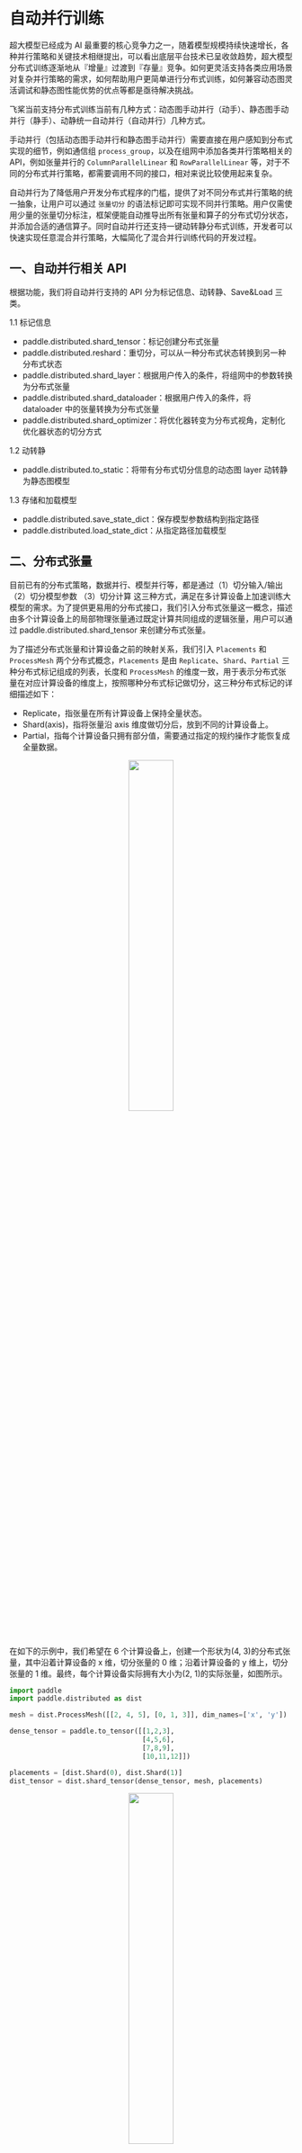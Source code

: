 自动并行训练
=======================

超大模型已经成为 AI 最重要的核心竞争力之一，随着模型规模持续快速增长，各种并行策略和关键技术相继提出，可以看出底层平台技术已呈收敛趋势，超大模型分布式训练逐渐地从『增量』过渡到『存量』竞争。如何更灵活支持各类应用场景对复杂并行策略的需求，如何帮助用户更简单进行分布式训练，如何兼容动态图灵活调试和静态图性能优势的优点等都是亟待解决挑战。

飞桨当前支持分布式训练当前有几种方式：动态图手动并行（动手）、静态图手动并行（静手）、动静统一自动并行（自动并行）几种方式。

手动并行（包括动态图手动并行和静态图手动并行）需要直接在用户感知到分布式实现的细节，例如通信组 ``process_group``，以及在组网中添加各类并行策略相关的 API，例如张量并行的 ``ColumnParallelLinear`` 和 ``RowParallelLinear`` 等，对于不同的分布式并行策略，都需要调用不同的接口，相对来说比较使用起来复杂。

自动并行为了降低用户开发分布式程序的门槛，提供了对不同分布式并行策略的统一抽象，让用户可以通过 `张量切分` 的语法标记即可实现不同并行策略。用户仅需使用少量的张量切分标注，框架便能自动推导出所有张量和算子的分布式切分状态，并添加合适的通信算子。同时自动并行还支持一键动转静分布式训练，开发者可以快速实现任意混合并行策略，大幅简化了混合并行训练代码的开发过程。

一、自动并行相关 API
--------

根据功能，我们将自动并行支持的 API 分为标记信息、动转静、Save&Load 三类。

1.1 标记信息
* paddle.distributed.shard_tensor：标记创建分布式张量
* paddle.distributed.reshard：重切分，可以从一种分布式状态转换到另一种分布式状态
* paddle.distributed.shard_layer：根据用户传入的条件，将组网中的参数转换为分布式张量
* paddle.distributed.shard_dataloader：根据用户传入的条件，将 dataloader 中的张量转换为分布式张量
* paddle.distributed.shard_optimizer：将优化器转变为分布式视角，定制化优化器状态的切分方式

1.2 动转静
* paddle.distributed.to_static：将带有分布式切分信息的动态图 layer 动转静为静态图模型


1.3 存储和加载模型
* paddle.distributed.save_state_dict：保存模型参数结构到指定路径
* paddle.distributed.load_state_dict：从指定路径加载模型

二、分布式张量
--------

目前已有的分布式策略，数据并行、模型并行等，都是通过（1）切分输入/输出（2）切分模型参数 （3）切分计算 这三种方式，满足在多计算设备上加速训练大模型的需求。为了提供更易用的分布式接口，我们引入分布式张量这一概念，描述由多个计算设备上的局部物理张量通过既定计算共同组成的逻辑张量，用户可以通过 paddle.distributed.shard_tensor 来创建分布式张量。

为了描述分布式张量和计算设备之前的映射关系，我们引入 ``Placements`` 和 ``ProcessMesh`` 两个分布式概念，``Placements`` 是由 ``Replicate``、``Shard``、``Partial`` 三种分布式标记组成的列表，长度和 ``ProcessMesh`` 的维度一致，用于表示分布式张量在对应计算设备的维度上，按照哪种分布式标记做切分，这三种分布式标记的详细描述如下：

* Replicate，指张量在所有计算设备上保持全量状态。
* Shard(axis)，指将张量沿 axis 维度做切分后，放到不同的计算设备上。
* Partial，指每个计算设备只拥有部分值，需要通过指定的规约操作才能恢复成全量数据。


<p align="center">
    <img src="images/auto_parallel/mesh.png" width="40%"/>
</p>

<!-- ![Mesh和三种Placement状态](images/auto_parallel/auto_parallel/mesh.png)  -->

在如下的示例中，我们希望在 6 个计算设备上，创建一个形状为(4, 3)的分布式张量，其中沿着计算设备的 x 维，切分张量的 0 维；沿着计算设备的 y 维上，切分张量的 1 维。最终，每个计算设备实际拥有大小为(2, 1)的实际张量，如图所示。

```python
import paddle
import paddle.distributed as dist

mesh = dist.ProcessMesh([[2, 4, 5], [0, 1, 3]], dim_names=['x', 'y'])

dense_tensor = paddle.to_tensor([[1,2,3],
                                 [4,5,6],
                                 [7,8,9],
                                 [10,11,12]])

placements = [dist.Shard(0), dist.Shard(1)]
dist_tensor = dist.shard_tensor(dense_tensor, mesh, placements)
```
<p align="center">
    <img src="images/auto_parallel/shard.png" width="40%"/>
</p>

同时，为了提供 ``重切分`` 的能力，我们提供 ``paddle.distributed.reshard`` 接口，支持跨 ``ProcessMesh`` 的分布式张量转换，比如，我们可以把在[0, 1] 两个设备上状态为 ``Replicate`` 的分布式张量，转换到 [2, 3] 这两个设备上，并变成状态为 ``Shard`` 的分布式张量。

```python
import paddle
import paddle.distributed as dist

mesh0 = dist.ProcessMesh([0, 1], dim_names=['x'])
mesh1 = dist.ProcessMesh([2, 3], dim_names=['x'])

dense_tensor = paddle.to_tensor([[1,2,3],
                                 [4,5,6]])

placements0 = [dist.Replicate()]
placements1 = [dist.Shard(0)]

dist_tensor = dist.shard_tensor(dense_tensor, mesh0, placements0)
dist_tensor_after_reshard = dist.reshard(dist_tensor, mesh1, placements1)
```
<p align="center">
    <img src="images/auto_parallel/reshard.png" width="40%"/>
</p>

# 三、原理简介

下面我们用一个简单的列子介绍自动并行框架底层的执行流程和原理。

在单卡逻辑视角下我们希望完成计算 C = Matmul(A, B)，D = Relu(C)。
假设用户将 TensorB 标记成按列切分，表示在实际分布式集群中 TensorB 被按行切分到不同的 Devices 上。将 TensorA 标记成复制，表示所有 Devices 上都有完整 TensorA 副本。

```python
import paddle
import paddle.distributed as dist

mesh = dist.ProcessMesh([0, 1], dim_names=['x'])
dense_tensorA = paddle.to_tensor([[1,2,], [3,4]])
dense_tensorB = paddle.to_tensor([[5,6], [7,8]])
placementsA = [dist.Replicate()]
placementsB = [dist.Shard(0)]

dist_tensorA = dist.shard_tensor(dense_tensorA, mesh, placementsA)
dist_tensorB = dist.shard_tensor(dense_tensorB, mesh, placementsB)
dist_tensorC = Matmul(dist_tensorA, dist_tensorB)
dist_tensorD = relu(dist_tensorC)
```

<p align="center">
    <img src="images/auto_parallel/shard_anonation.png" width="40%"/>
</p>

接下来就会进入自动并行的第一个核心逻辑 **切分推导**。
当前用户标记的输入切分状态是无法被 Matmul 算子实际计算的(TensorA 的第 0 维和 TensorB 的第 1 维不匹配)。
这时候自动并行框架会使用当前算子的切分推导规则(e.g. MatmulSPMD Rule)，根据输入 tensors 的切分状态，推导出一套合法且性能较优的 输入-输出 张量的切分状态。
在上述输入的切分状态下，框架会推导出会将 TensorA 的切分状态推导成按列切分，TensorB 保持切分状态不变，Matmul 的计算结果 TensorC 的切分状态是 Partial。
因为后续的 Relu 算子是非线性的，输入不能是 Partial 状态，所以框架会根据 ReluSPMD Rule 将 TensorC 输入 Relu 前的的分布式状态推导成 Replicated。
<p align="center">
    <img src="images/auto_parallel/shard_propogation.png" width="40%"/>
</p>

接下来就会进入自动并行的第二个核心逻辑 **切分转换**。
框架会根据 tensor 当前的切分状态(src_placement)，和切分推导规则推导出的算子计算需要的切分状态(dst_placement),添加对应的通信/张量维度变换算子。
根据上图的切分推导，在计算 Matmul 添加 split 算子，在计算 Relue 添加 Allreduce，将输入 tensor 转换成需要的切分状态进行实际计算。

<p align="center">
    <img src="images/auto_parallel/shard_convertion.png" width="40%"/>
</p>
<!-- ![原理简介](images/auto_parallel/underlying3.png) -->

三、自动并行和分布式策略
-------------------

3.1 数据并行

数据并行是深度学习领域最常用的并行方法，在此策略下将数据沿 batch 维切分成多份，每个计算资源上保存完整的模型参数并独立处理一份子数据集。用自动并行的语义，用户只需要将输入标记为沿着 batch 维做切分，不需要进行其他额外的操作。

在下面的例子中，我们在 4 个计算设备上做数据并行，每一轮输入数据的形状为（4, 128, 1024），沿 0 维做切分后，每个计算设备上有大小为（1，128，1024）的数据做计算。

```python
# 启动脚本：
# python3 -m paddle.distributed.launch --device=0,1,2,3 train.py
import paddle
import paddle.distributed as dist
from paddle.io import BatchSampler, DataLoader, Dataset
import numpy as np

mesh = dist.ProcessMesh([0, 1, 2, 3], dim_names=['x'])

class RandomDataset(Dataset):
    def __init__(self, seq_len, hidden, num_samples=100):
        super().__init__()
        self.seq_len = seq_len
        self.hidden = hidden
        self.num_samples = num_samples

    def __getitem__(self, index):
        input = np.random.uniform(size=[self.seq_len, self.hidden]).astype("float32")
        return input

    def __len__(self):
        return self.num_samples

class MlpModel(paddle.nn.Layer):
    def __init__(self):
        super(MlpModel, self).__init__()
        self.w0 = self.create_parameter(shape=[1024, 4096])
        self.w1 = self.create_parameter(shape=[4096, 1024])

    def forward(self, x):
        # 标记数据为切分状态
        dist.shard_tensor(x, mesh, [dist.Shard(0)])
        y = paddle.matmul(x, self.w0)
        z = paddle.matmul(y, self.w1)
        return z

model = MlpModel()
dataset = RandomDataset(128, 1024)
sampler = BatchSampler(
    dataset,
    batch_size=4,
)
dataloader = DataLoader(
    dataset,
    batch_sampler=sampler,
)
opt = paddle.optimizer.AdamW(learning_rate=0.001, parameters=model.parameters())
opt = dist.shard_optimizer(opt)

for step, inputs in enumerate(dataloader):
    data = inputs
    logits = model(data)
    loss = paddle.mean(logits)
    loss.backward()
    opt.step()
    opt.clear_grad()
```

3.2 张量并行

张量并行是在保证数学上正确的前提下，将组网中的参数切分到不同的计算设备，达到降低单个计算设备上的显存消耗的目的。用户需要显式在组网里标记切分参数的方式。

在下述例子中，我们将第一层 ``Linear`` 的 ``weight`` 参数按列切分，第二层 ``Linear`` 的 ``weight`` 参数按行切分，最终得到的结果为``Partial`` 状态，每个计算设备有全量的数据，但需要经过 ``reduce`` 相关计算得到正确的值。

```python
# 启动脚本：
# python3 -m paddle.distributed.launch --device=0,1,2,3 train.py

mesh = dist.ProcessMesh([0, 1, 2, 3], dim_names=['x'])

class MlpModel(paddle.nn.Layer):
    def __init__(self):
        super(MlpModel, self).__init__()
        # 标记参数为切分状态，w0 沿 1 维切分
        self.w0 = dist.shard_tensor(
                    self.create_parameter(shape=[1024, 4096]),
                    mesh, [dist.Shard(1)])
        # w1 沿 0 维切分
        self.w1 = dist.shard_tensor(
                    self.create_parameter(shape=[4096, 1024]),
                    mesh, [dist.Shard(0)])

    def forward(self, x):
        y = paddle.matmul(x, self.w0)
        z = paddle.matmul(y, self.w1)
        return z
```

3.3 流水并行

流水并行将模型的不同层放到不同的计算设备上，达到降低单个计算设备的显存消耗的目的。流水并行需要用户显式调用 ``paddle.distributed.reshard``，将前一个流水并行层的计算结果，显式传输到当前流水并行层作为输入。

```python
# 启动脚本：
# python3 -m paddle.distributed.launch --device=0,1,2,3,4,5,6,7 train.py

mesh0 = dist.ProcessMesh([0, 1, 2, 3], dim_names=['x'])
mesh1 = dist.ProcessMesh([4, 5, 6, 7], dim_names=['x'])

class MlpModel(paddle.nn.Layer):
    def __init__(self):
        super(MlpModel, self).__init__()
        self.w0 = dist.shard_tensor(
                    self.create_parameter(shape=[1024, 4096]),
                    mesh0, [dist.Replicate()])
        self.w1 = dist.shard_tensor(
                    self.create_parameter(shape=[4096, 1024]),
                    mesh1, [dist.Replicate()])

    def forward(self, x):
        y = paddle.matmul(x, self.w0)
        # 重切分，将 stage0 上的中间计算结果传输给 stage1
        y = dist.reshard(y, mesh1, [dist.Replicate()])
        z = paddle.matmul(y, self.w1)
        return z
```

3.4 3D 混合并行策略

下面是一个完整的包含数据并行、张量并行、流水并行三种策略的示例，在 ``ProcessMesh`` 的 0 维上做数据并行，1 维上做张量并行，跨 ``mesh``上做流水并行。

```python
# 启动脚本：
# python3 -m paddle.distributed.launch --device=0,1,2,3,4,5,6,7 train.py

import paddle
import paddle.distributed as dist
from paddle.io import BatchSampler, DataLoader, Dataset
import numpy as np

mesh0 = dist.ProcessMesh([[0, 1], [2, 3]], dim_names=['x', 'y']) # 创建进程网格
mesh1 = dist.ProcessMesh([[4, 5], [6, 7]], dim_names=['x', 'y']) # 创建进程网格

class RandomDataset(Dataset):
    def __init__(self, seq_len, hidden, num_samples=100):
        super().__init__()
        self.seq_len = seq_len
        self.hidden = hidden
        self.num_samples = num_samples

    def __getitem__(self, index):
        input = np.random.uniform(size=[self.seq_len, self.hidden]).astype("float32")
        return input

    def __len__(self):
        return self.num_samples

class MlpModel(paddle.nn.Layer):
    def __init__(self):
        super(MlpModel, self).__init__()
        self.w0 = dist.shard_tensor(
                    self.create_parameter(shape=[1024, 4096]),
                    mesh0, [dist.Replicate(), dist.Shard(1)])  # 模型并行，列切
        self.w1 = dist.shard_tensor(
                    self.create_parameter(shape=[4096, 1024]),
                    mesh1, [dist.Replicate(), dist.Shard(0)])  # 模型并行，行切

    def forward(self, x):
        dist.shard_tensor(x, mesh0, [dist.Shard(0), dist.Replicate()])
        y = paddle.matmul(x, self.w0)
        y = dist.reshard(y, mesh1, [dist.Shard(0), dist.Shard(2)])  #流水线并行
        z = paddle.matmul(y, self.w1)
        return z

model = MlpModel()
dataset = RandomDataset(128, 1024)
sampler = BatchSampler(
    dataset,
    batch_size=2,
)
dataloader = DataLoader(
    dataset,
    batch_sampler=sampler,
)
dataloader = dist.shard_dataloader(dataloader, meshes=[mesh0, mesh1], shard_dims='x')

opt = paddle.optimizer.AdamW(learning_rate=0.001, parameters=model.parameters())
opt = dist.shard_optimizer(opt)

for step, inputs in enumerate(dataloader):
    data = inputs
    logits = model(data)
    loss = paddle.mean(logits)
    loss.backward()
    opt.step()
    opt.clear_grad()
```

3.5 动转静机制

动态图和静态图是框架的两种执行模式，动态图方便用户调试和开发，可以即时得到执行结果，静态图会做性能优化和调度编排，将硬件资源用到极致，为了兼备两者的优点，我们提供动转静机制，支持用户在动态图上开发调试后，转成静态图执行。

自动并行的 API 在设计之初，就以实现统一的用户标记接口和逻辑为目标，保证动静半框架保证在相同的用户标记下，动静态图分布式执行逻辑一致。这样用户在全流程过程中只需要标记一套动态图组网，即可以实现动态图下的分布式训练 Debug 和 静态图下的分布式推理等逻辑。整个动转静训练的逻辑如下：

<p align="center">
    <img src="images/auto_parallel/dynamic-static-unified.png" width="40%"/>
</p>

```python
...
dist_model = dist.to_static(
    model, dataloader, paddle.mean, opt
)

dist_model.train()
for step, inputs in enumerate(dataloader()):
    data = inputs
    loss = dist_model(data)
    print(step, loss)
```
